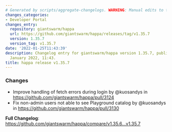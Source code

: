 ```yaml
---
# Generated by scripts/aggregate-changelogs. WARNING: Manual edits to this files will be overwritten.
changes_categories:
- Developer Portal
changes_entry:
  repository: giantswarm/happa
  url: https://github.com/giantswarm/happa/releases/tag/v1.35.7
  version: 1.35.7
  version_tag: v1.35.7
date: '2022-01-25T11:43:39'
description: Changelog entry for giantswarm/happa version 1.35.7, published on 25
  January 2022, 11:43.
title: happa release v1.35.7
---
```


### Changes

* Improve handling of fetch errors during login by @kuosandys in https://github.com/giantswarm/happa/pull/3124
* Fix non-admin users not able to see Playground catalog by @kuosandys in https://github.com/giantswarm/happa/pull/3130


**Full Changelog**: https://github.com/giantswarm/happa/compare/v1.35.6...v1.35.7
